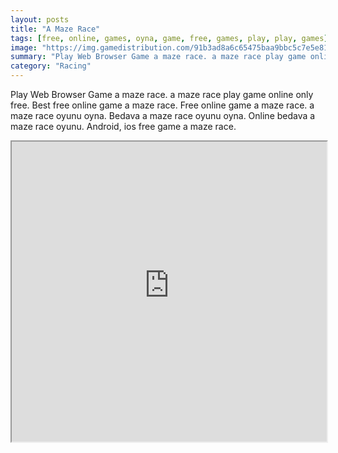 ```yaml
---
layout: posts
title: "A Maze Race"
tags: [free, online, games, oyna, game, free, games, play, play, games]
image: "https://img.gamedistribution.com/91b3ad8a6c65475baa9bbc5c7e5e81cf.jpg"
summary: "Play Web Browser Game a maze race. a maze race play game online only free. Best free online game a maze race. Free online game a maze race. a maze race oyunu oyna. Bedava a maze race oyunu oyna. Online bedava a maze race oyunu. Android, ios free game a maze race."
category: "Racing"
---
```


Play Web Browser Game a maze race. a maze race play game online only free. Best free online game a maze race. Free online game a maze race. a maze race oyunu oyna. Bedava a maze race oyunu oyna. Online bedava a maze race oyunu. Android, ios free game a maze race.

<iframe width="100%" height="480px;" src="https://html5.gamedistribution.com/91b3ad8a6c65475baa9bbc5c7e5e81cf/"></iframe>